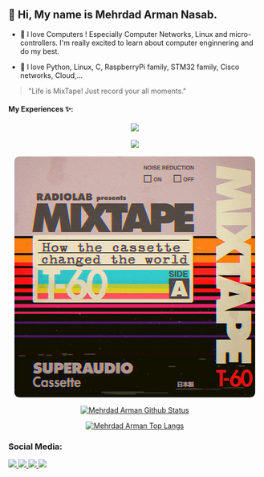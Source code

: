 ## 👋 Hi, My name is  Mehrdad Arman Nasab.

- 💞️ I love Computers ! Especially Computer Networks, Linux and micro-controllers.
I'm really excited to learn about computer enginnering and do my best.

- 🌱 I love Python, Linux, C, RaspberryPi family, STM32 family, Cisco networks, Cloud,...

> "Life is MixTape! Just record your all moments."

#### **My Experiences** ✨:

<div align="center">
<!--
![Python](https://img.shields.io/badge/-Python-000?&logo=Python)
![C](https://img.shields.io/badge/-C-000?&logo=C)
![Linux](https://img.shields.io/badge/-Linux-000?&logo=Linux)
![Git](https://img.shields.io/badge/-Git-000?&logo=Git)
![MongoDB](https://img.shields.io/badge/-MongoDB-000?&logo=MongoDB)
![Cisco](https://img.shields.io/badge/-Cisco-000?&logo=Cisco)
![RaspberryPi](https://img.shields.io/badge/-RaspberryPi-000?&logo=RaspberryPi)
-->
<p>
  <a href="https://skillicons.dev">
    <img src="https://skillicons.dev/icons?i=git,vscode,neovim,bash,linux,raspberrypi,python,c" />
  </a>
</p>
<p>
  <a href="https://skillicons.dev">
    <img src="https://skillicons.dev/icons?i=cpp,html,django,flask,mongo,github,stackoverflow,docker" />
  </a>
</p>

<img src="index.gif" style="width: auto; height: auto; border-radius: 2%; margin-left: 10px; margin-right: 10px;" />

[![Mehrdad Arman Github Status](https://github-readme-stats.vercel.app/api?username=mehrdad-mixtape&show_icons=true&theme=radical&hide_rank=false)](https://github.com/anuraghazra/github-readme-stats)

[![Mehrdad Arman Top Langs](https://github-readme-stats.vercel.app/api/top-langs/?username=mehrdad-mixtape&hide=html&layout=compact&line_height=51&langs_count=9&exclude_repo=comp426,Redventures-Movie-Quotes&theme=radical)](https://github.com/anuraghazra/github-readme-stats)

</div>

### **Social Media:**
<!--
![LinkedIn](https://img.shields.io/badge/-LinkedIn-000?&logo=LinkedIn)[LinkedIn](http://www.linkedin.com/in/mehrdad-arman-nasab-5357b2193)
![Gmail](https://img.shields.io/badge/-Gmail-000?&logo=Gmail)[Gmail](mehrdad0011998@gmail.com)
![Instagram](https://img.shields.io/badge/-Instagram-000?&logo=Instagram)[Instagram](https://www.instagram.com/armanmehrdad/)
![Telegram](https://img.shields.io/badge/-Telegram-000?&logo=Telegram)[Telegram](https://t.me/M1D9A9N8)
-->
<a href="http://www.linkedin.com/in/mehrdad-arman-nasab-5357b2193">
    <img src="https://img.shields.io/badge/-LinkedIn-000?&logo=LinkedIn" />
</a>
<a href="mehrdad0011998@gmail.com">
    <img src="https://img.shields.io/badge/-Gmail-000?&logo=Gmail" />
</a>
<a href="https://www.instagram.com/armanmehrdad/">
    <img src="https://img.shields.io/badge/-Instagram-000?&logo=Instagram" />
</a>
<a href="https://t.me/M1D9A9N8">
    <img src="https://img.shields.io/badge/-Telegram-000?&logo=Telegram" />
</a>
<!---
mehrdad-mixtape/mehrdad-mixtape is a ✨ special ✨ repository because its `README.md` (this file) appears on your GitHub profile.
You can click the Preview link to take a look at your changes.
.--->
